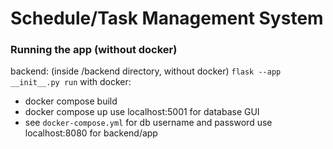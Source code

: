 # Schedule/Task Management System


### Running the app (without docker)
backend: (inside /backend directory, without docker) `flask --app __init__.py run`
with docker: 
- docker compose build
- docker compose up
use localhost:5001 for database GUI
- see `docker-compose.yml` for db username and password
use localhost:8080 for backend/app